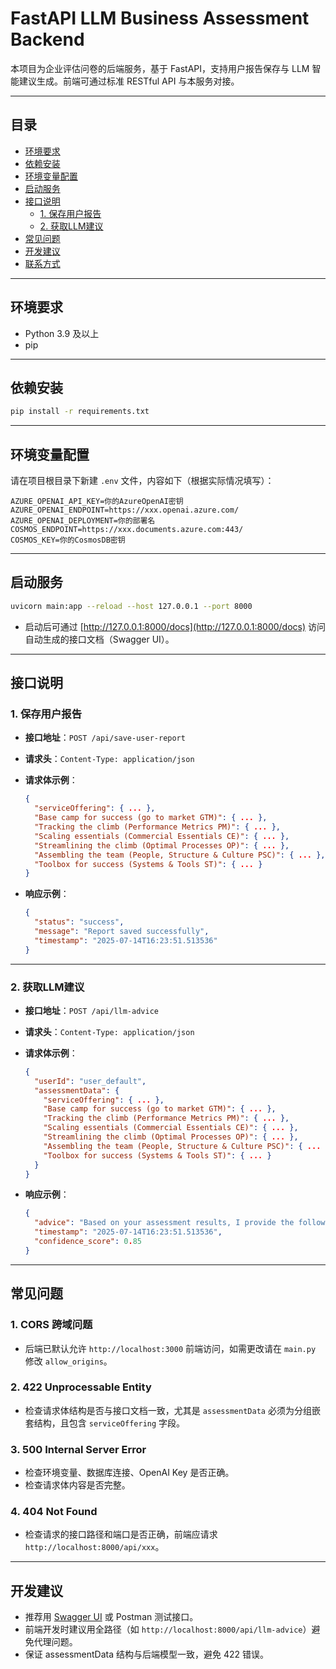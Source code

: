
# FastAPI LLM Business Assessment Backend

本项目为企业评估问卷的后端服务，基于 FastAPI，支持用户报告保存与 LLM 智能建议生成。前端可通过标准 RESTful API 与本服务对接。

---

## 目录

- [环境要求](#环境要求)
- [依赖安装](#依赖安装)
- [环境变量配置](#环境变量配置)
- [启动服务](#启动服务)
- [接口说明](#接口说明)
  - [1. 保存用户报告](#1-保存用户报告)
  - [2. 获取LLM建议](#2-获取llm建议)
- [常见问题](#常见问题)
- [开发建议](#开发建议)
- [联系方式](#联系方式)

---

## 环境要求

- Python 3.9 及以上
- pip

---

## 依赖安装

```bash
pip install -r requirements.txt
```

---

## 环境变量配置

请在项目根目录下新建 `.env` 文件，内容如下（根据实际情况填写）：

```env
AZURE_OPENAI_API_KEY=你的AzureOpenAI密钥
AZURE_OPENAI_ENDPOINT=https://xxx.openai.azure.com/
AZURE_OPENAI_DEPLOYMENT=你的部署名
COSMOS_ENDPOINT=https://xxx.documents.azure.com:443/
COSMOS_KEY=你的CosmosDB密钥
```

---

## 启动服务

```bash
uvicorn main:app --reload --host 127.0.0.1 --port 8000
```

- 启动后可通过 [http://127.0.0.1:8000/docs](http://127.0.0.1:8000/docs) 访问自动生成的接口文档（Swagger UI）。

---

## 接口说明

### 1. 保存用户报告

- **接口地址**：`POST /api/save-user-report`
- **请求头**：`Content-Type: application/json`
- **请求体示例**：

  ```json
  {
    "serviceOffering": { ... },
    "Base camp for success (go to market GTM)": { ... },
    "Tracking the climb (Performance Metrics PM)": { ... },
    "Scaling essentials (Commercial Essentials CE)": { ... },
    "Streamlining the climb (Optimal Processes OP)": { ... },
    "Assembling the team (People, Structure & Culture PSC)": { ... },
    "Toolbox for success (Systems & Tools ST)": { ... }
  }
  ```

- **响应示例**：

  ```json
  {
    "status": "success",
    "message": "Report saved successfully",
    "timestamp": "2025-07-14T16:23:51.513536"
  }
  ```

---

### 2. 获取LLM建议

- **接口地址**：`POST /api/llm-advice`
- **请求头**：`Content-Type: application/json`
- **请求体示例**：

  ```json
  {
    "userId": "user_default",
    "assessmentData": {
      "serviceOffering": { ... },
      "Base camp for success (go to market GTM)": { ... },
      "Tracking the climb (Performance Metrics PM)": { ... },
      "Scaling essentials (Commercial Essentials CE)": { ... },
      "Streamlining the climb (Optimal Processes OP)": { ... },
      "Assembling the team (People, Structure & Culture PSC)": { ... },
      "Toolbox for success (Systems & Tools ST)": { ... }
    }
  }
  ```

- **响应示例**：

  ```json
  {
    "advice": "Based on your assessment results, I provide the following business recommendations: ...",
    "timestamp": "2025-07-14T16:23:51.513536",
    "confidence_score": 0.85
  }
  ```

---

## 常见问题

### 1. CORS 跨域问题

- 后端已默认允许 `http://localhost:3000` 前端访问，如需更改请在 `main.py` 修改 `allow_origins`。

### 2. 422 Unprocessable Entity

- 检查请求体结构是否与接口文档一致，尤其是 `assessmentData` 必须为分组嵌套结构，且包含 `serviceOffering` 字段。

### 3. 500 Internal Server Error

- 检查环境变量、数据库连接、OpenAI Key 是否正确。
- 检查请求体内容是否完整。

### 4. 404 Not Found

- 检查请求的接口路径和端口是否正确，前端应请求 `http://localhost:8000/api/xxx`。

---

## 开发建议

- 推荐用 [Swagger UI](http://localhost:8000/docs) 或 Postman 测试接口。
- 前端开发时建议用全路径（如 `http://localhost:8000/api/llm-advice`）避免代理问题。
- 保证 assessmentData 结构与后端模型一致，避免 422 错误。

